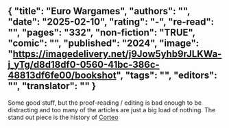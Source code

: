 {
 "title": "Euro Wargames",
 "authors": "",
 "date": "2025-02-10",
 "rating": "-",
 "re-read": "",
 "pages": "332",
 "non-fiction": "TRUE",
 "comic": "",
 "published": "2024",
 "image": "https://imagedelivery.net/j9Jow5yhb9rJLKWa-j_yTg/d8d18df0-0560-41bc-386c-48813df6fe00/bookshot",
 "tags": "",
 "editors": "",
 "translator": ""
}
---

Some good stuff, but the proof-reading / editing is bad enough to be distracting and too many of the articles are just a big load of nothing. The stand out piece is the history of [Corteo](https://boardgamegeek.com/boardgame/9504/corteo)